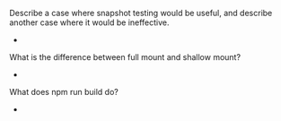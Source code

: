 


Describe a case where snapshot testing would be useful, and describe another case where it would be ineffective.

*

What is the difference between full mount and shallow mount?

*

What does npm run build do?

*
